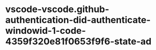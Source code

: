 # vscode-vscode.github-authentication-did-authenticate-windowid-1-code-4359f320e81f0653f9f6-state-ad